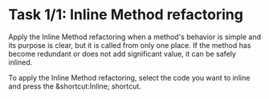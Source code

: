 # Task 1/1: Inline Method refactoring

Apply the Inline Method refactoring when a method's behavior is simple and its purpose is clear, but it is called from only one place.
If the method has become redundant or does not add significant value, it can be safely inlined.

To apply the Inline Method refactoring, select the code you want to inline and press the &shortcut:Inline; shortcut. 
